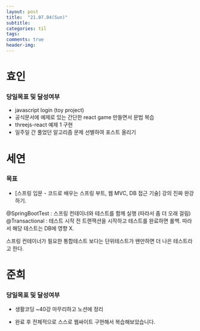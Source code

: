 ```yaml
---
layout: post
title:  "21.07.04(Sun)"
subtitle:
categories: til
tags:
comments: true
header-img: 
---
```

# 효인
### 당일목표 및 달성여부
- javascript login (toy project)
- 공식문서에 예제로 있는 간단한 react game 만들면서 문법 복습
- threejs-react 예제 1 구현
- 일주일 간 풀었던 알고리즘 문제 선별하여 포스트 올리기

# 세연

### 목표 
- [스프링 입문 - 코드로 배우는 스프링 부트, 웹 MVC, DB 접근 기술] 강의 진짜 완강하기.
  
@SpringBootTest : 스프링 컨테이너와 테스트를 함께 실행 (따라서 좀 더 오래 걸림)
@Transactional : 테스트 시작 전 트랜잭션을 시작하고 테스트를 완료하면 롤백. 따라서 해당 테스트는 DB에 영향 X.  

스프링 컨테이너가 필요한 통합테스트 보다는 단위테스트가 왠만하면 더 나은 테스트라고 한다. 

# 준희
### 당일목표 및 달성여부
- 생활코딩 ~40강 마무리하고 노션에 정리

- 완료 후 전체적으로 스스로 웹싸이트 구현해서 복습해보았습니다.